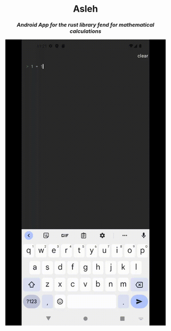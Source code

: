 
<h1 align="center">Asleh</h1>
<h3 align="center"><em>Android App for the rust library fend for mathematical calculations</em></h3>
<p align="center"></p>

![Sample GIF](assets/sample.gif)


